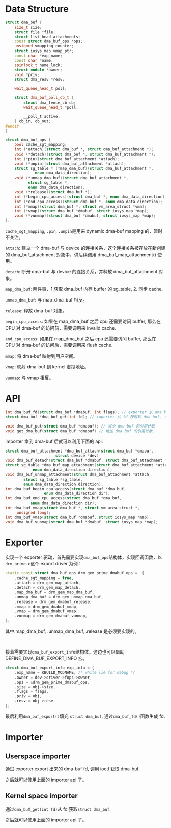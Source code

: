 # Data Structure

```c++
struct dma_buf {
	size_t size;
	struct file *file;
	struct list_head attachments;
	const struct dma_buf_ops *ops;
	unsigned vmapping_counter;
	struct iosys_map vmap_ptr;
	const char *exp_name;
	const char *name;
	spinlock_t name_lock;
	struct module *owner;
	void *priv;
	struct dma_resv *resv;

	wait_queue_head_t poll;

	struct dma_buf_poll_cb_t {
		struct dma_fence_cb cb;
		wait_queue_head_t *poll;

		__poll_t active;
	} cb_in, cb_out;
#endif
}
```

```c++
struct dma_buf_ops {
    bool cache_sgt_mapping;
    int (*attach)(struct dma_buf *, struct dma_buf_attachment *);
    void (*detach)(struct dma_buf *, struct dma_buf_attachment *);
    int (*pin)(struct dma_buf_attachment *attach);
    void (*unpin)(struct dma_buf_attachment *attach);
    struct sg_table * (*map_dma_buf)(struct dma_buf_attachment *,
		     enum dma_data_direction);
    void (*unmap_dma_buf)(struct dma_buf_attachment *,
		  struct sg_table *,
		  enum dma_data_direction);
    void (*release)(struct dma_buf *);
    int (*begin_cpu_access)(struct dma_buf *, enum dma_data_direction);
    int (*end_cpu_access)(struct dma_buf *, enum dma_data_direction);
    int (*mmap)(struct dma_buf *, struct vm_area_struct *vma);
    int (*vmap)(struct dma_buf *dmabuf, struct iosys_map *map);
    void (*vunmap)(struct dma_buf *dmabuf, struct iosys_map *map);
};
```

`cache_sgt_mapping`, `.pin`, `.unpin`是用来 dynamic dma-buf mapping 的，暂时不关注。

`attach`: 建立一个 dma-buf 与 device 的连接关系，这个连接关系被存放在新创建的 dma_buf_attachment 对象中，供后续调用 dma_buf_map_attachment() 使用。

`detach`: 断开 dma-buf 与 device 的连接关系，并释放 dma_buf_attachment 对象。

`map_dma_buf`: 两件事，1.获取 dma_buf 内存 buffer 的 sg_table, 2. 同步 cache.

`unmap_dma_buf`: 与 map_dma_buf 相反。

`release`: 释放 dma-buf 对象。

`begin_cpu_access`: 如果在 map_dma_buf 之后 cpu 还需要访问 buffer, 那么在 CPU 对 dma-buf 的访问前，需要调用来 invalid cache.

`end_cpu_access`: 如果在 map_dma_buf 之后 cpu 还需要访问 buffer, 那么在 CPU 对 dma-buf 的访问后，需要调用来 flush cache.

`mmap`: 将 dma-buf 映射到用户空间。

`vmap`: 映射 dma-buf 到 kernel 虚拟地址。

`vunmap`: 与 vmap 相反。

# API

```c++
int dma_buf_fd(struct dma_buf *dmabuf, int flags); // exporter 从 dma buf 导出为 fd
struct dma_buf *dma_buf_get(int fd); // importer 从 fd 获取到 dma buf, 并增加引用计数

void dma_buf_put(struct dma_buf *dmabuf); // 减少 dma buf 的引用计数
void get_dma_buf(struct dma_buf *dmabuf) // 增加 dma buf 的引用计数
```

importer 拿到 dma-buf 后就可以利用下面的 api:

```c++
struct dma_buf_attachment *dma_buf_attach(struct dma_buf *dmabuf,
					  struct device *dev)
void dma_buf_detach(struct dma_buf *dmabuf, struct dma_buf_attachment *attach);
struct sg_table *dma_buf_map_attachment(struct dma_buf_attachment *attach,
		    enum dma_data_direction direction);
void dma_buf_unmap_attachment(struct dma_buf_attachment *attach,
		struct sg_table *sg_table,
		enum dma_data_direction direction);
int dma_buf_begin_cpu_access(struct dma_buf *dma_buf,
			     enum dma_data_direction dir);
int dma_buf_end_cpu_access(struct dma_buf *dma_buf,
	       enum dma_data_direction dir);
int dma_buf_mmap(struct dma_buf *, struct vm_area_struct *,
	 unsigned long);
int dma_buf_vmap(struct dma_buf *dmabuf, struct iosys_map *map);
void dma_buf_vunmap(struct dma_buf *dmabuf, struct iosys_map *map);
```

# Exporter

实现一个 exporter 驱动，首先需要实现`dma_buf_ops`结构体，实现回调函数，以`drm_prime.c`这个 export driver 为例：

```c++
static const struct dma_buf_ops drm_gem_prime_dmabuf_ops =  {
	.cache_sgt_mapping = true,
	.attach = drm_gem_map_attach,
	.detach = drm_gem_map_detach,
	.map_dma_buf = drm_gem_map_dma_buf,
	.unmap_dma_buf = drm_gem_unmap_dma_buf,
	.release = drm_gem_dmabuf_release,
	.mmap = drm_gem_dmabuf_mmap,
	.vmap = drm_gem_dmabuf_vmap,
	.vunmap = drm_gem_dmabuf_vunmap,
};
```

其中.map_dma_buf, .unmap_dma_buf, .release 是必须要实现的。

</br>

接着需要实现`dma_buf_export_info`结构体。这边也可以借助 DEFINE_DMA_BUF_EXPORT_INFO 宏。

```c++
struct dma_buf_export_info exp_info = {
	.exp_name = KBUILD_MODNAME, /* white lie for debug */
	.owner = dev->driver->fops->owner,
	.ops = &drm_gem_prime_dmabuf_ops,
	.size = obj->size,
	.flags = flags,
	.priv = obj,
	.resv = obj->resv,
};
```

最后利用`dma_buf_export()`填充 `struct dma_buf`, 通过`dma_buf_fd()`函数生成 fd.

# Importer

## Userspace importer

通过 exporter export 出来的 dma-buf fd, 调用 ioctl 获取 dma-buf.

之后就可以使用上面的 importer api 了。

## Kernel space importer

通过`dma_buf_get(int fd)`从 fd 获取`struct dma_buf`.

之后就可以使用上面的 importer api 了。
